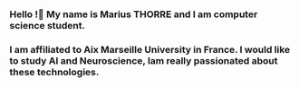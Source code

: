 ### Hello !👋 My name is Marius THORRE and I am computer science student. 
### I am affiliated to Aix Marseille University in France. I would like to study AI and Neuroscience, Iam really passionated about these technologies. 

<!--
**Morpheus5828/Morpheus5828** is a ✨ _special_ ✨ repository because its `README.md` (this file) appears on your GitHub profile.

Here are some ideas to get you started:

- 🔭 I’m currently working on ...
- 🌱 I’m currently learning ...
- 👯 I’m looking to collaborate on ...
- 🤔 I’m looking for help with ...
- 💬 Ask me about ...
- 📫 How to reach me: ...
- 😄 Pronouns: ...
- ⚡ Fun fact: ...
-->
